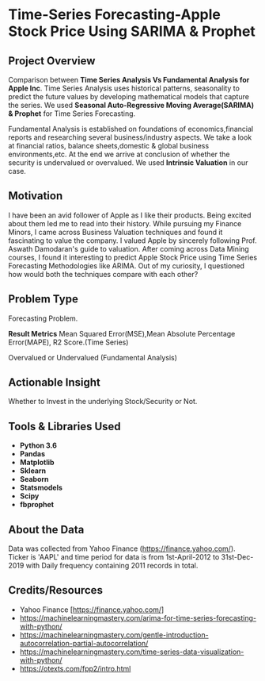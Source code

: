 # Time-Series Forecasting-Apple Stock Price Using SARIMA & Prophet

## Project Overview 
Comparison between **Time Series Analysis Vs Fundamental Analysis for Apple Inc**.
Time Series Analysis uses historical patterns, seasonality to predict the future values by developing mathematical models that capture the series.
We used **Seasonal Auto-Regressive Moving Average(SARIMA) & Prophet** for Time Series Forecasting.

Fundamental Analysis is established on foundations of economics,financial reports and researching several business/industry aspects. We take a look at financial ratios, balance sheets,domestic & global business environments,etc. At the end we arrive at conclusion of whether the security is undervalued or overvalued.
We used **Intrinsic Valuation** in our case.

## Motivation
I have been an avid follower of Apple as I like their products. Being excited about them led me to read into their history.
While pursuing my Finance Minors, I came across Business Valuation techniques and found it fascinating to value the company.
I valued Apple by sincerely following Prof. Aswath Damodaran's guide to valuation. After coming across Data Mining courses, I found it interesting to predict Apple Stock Price using Time Series Forecasting Methodologies like ARIMA.
Out of my curiosity, I questioned how would both the techniques compare with each other?

## Problem Type
Forecasting Problem.

**Result Metrics**
Mean Squared Error(MSE),Mean Absolute Percentage Error(MAPE), R2 Score.(Time Series)

Overvalued or Undervalued (Fundamental Analysis)

## Actionable Insight
Whether to Invest in the underlying Stock/Security or Not.

## Tools & Libraries Used
- **Python 3.6**
- **Pandas**        
- **Matplotlib**        
- **Sklearn**            
- **Seaborn**
- **Statsmodels**      
- **Scipy**            
- **fbprophet**          

## About the Data
Data was collected from Yahoo Finance (https://finance.yahoo.com/). Ticker is 'AAPL' and time period for data is from 1st-April-2012 to 31st-Dec-2019 with Daily frequency containing 2011 records in total.

## Credits/Resources
- Yahoo Finance [https://finance.yahoo.com/]
- https://machinelearningmastery.com/arima-for-time-series-forecasting-with-python/
- https://machinelearningmastery.com/gentle-introduction-autocorrelation-partial-autocorrelation/
- https://machinelearningmastery.com/time-series-data-visualization-with-python/
- https://otexts.com/fpp2/intro.html





